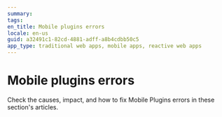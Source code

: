 ```yaml
---
summary:
tags:
en_title: Mobile plugins errors
locale: en-us
guid: a32491c1-82cd-4881-adff-a8b4cdbb50c5
app_type: traditional web apps, mobile apps, reactive web apps
---
```


# Mobile plugins errors

Check the causes, impact, and how to fix Mobile Plugins errors in these section's articles.
